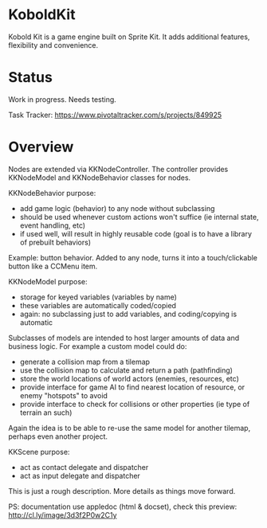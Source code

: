 KoboldKit
=========

Kobold Kit is a game engine built on Sprite Kit. It adds additional features, flexibility and convenience.

Status
======

Work in progress. Needs testing.

Task Tracker: https://www.pivotaltracker.com/s/projects/849925

Overview
========

Nodes are extended via KKNodeController. The controller provides KKNodeModel and KKNodeBehavior classes for nodes.

KKNodeBehavior purpose:
- add game logic (behavior) to any node without subclassing
- should be used whenever custom actions won't suffice (ie internal state, event handling, etc)
- if used well, will result in highly reusable code (goal is to have a library of prebuilt behaviors)

Example: button behavior. Added to any node, turns it into a touch/clickable button like a CCMenu item.

KKNodeModel purpose:
- storage for keyed variables (variables by name)
- these variables are automatically coded/copied
- again: no subclassing just to add variables, and coding/copying is automatic

Subclasses of models are intended to host larger amounts of data and business logic. For example a custom model could do:
- generate a collision map from a tilemap
- use the collision map to calculate and return a path (pathfinding)
- store the world locations of world actors (enemies, resources, etc)
- provide interface for game AI to find nearest location of resource, or enemy "hotspots" to avoid
- provide interface to check for collisions or other properties (ie type of terrain an such)

Again the idea is to be able to re-use the same model for another tilemap, perhaps even another project.


KKScene purpose:
- act as contact delegate and dispatcher
- act as input delegate and dispatcher


This is just a rough description. More details as things move forward.

PS: documentation use appledoc (html & docset), check this preview: http://cl.ly/image/3d3f2P0w2C1y
